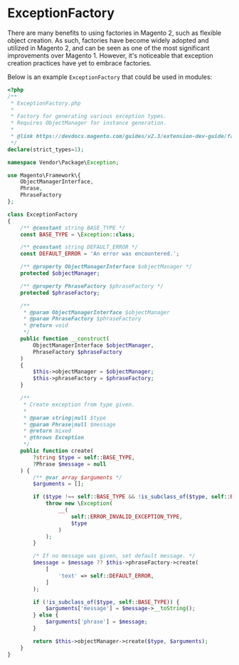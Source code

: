 # ExceptionFactory

There are many benefits to using factories in Magento 2, such as flexible object
creation. As such, factories have become widely adopted and utilized in Magento 2,
and can be seen as one of the most significant improvements over Magento 1. However,
it's noticeable that exception creation practices have yet to embrace factories.

Below is an example `ExceptionFactory` that could be used in modules:

```php
<?php
/**
 * ExceptionFactory.php
 *
 * Factory for generating various exception types.
 * Requires ObjectManager for instance generation.
 *
 * @link https://devdocs.magento.com/guides/v2.3/extension-dev-guide/factories.html
 */
declare(strict_types=1);

namespace Vendor\Package\Exception;

use Magento\Framework\{
    ObjectManagerInterface,
    Phrase,
    PhraseFactory
};

class ExceptionFactory
{
    /** @constant string BASE_TYPE */
    const BASE_TYPE = \Exception::class;

    /** @constant string DEFAULT_ERROR */
    const DEFAULT_ERROR = 'An error was encountered.';

    /** @property ObjectManagerInterface $objectManager */
    protected $objectManager;

    /** @property PhraseFactory $phraseFactory */
    protected $phraseFactory;

    /**
     * @param ObjectManagerInterface $objectManager
     * @param PhraseFactory $phraseFactory
     * @return void
     */
    public function __construct(
        ObjectManagerInterface $objectManager,
        PhraseFactory $phraseFactory
    )
    {
        $this->objectManager = $objectManager;
        $this->phraseFactory = $phraseFactory;
    }

    /**
     * Create exception from type given.
     *
     * @param string|null $type
     * @param Phrase|null $message
     * @return mixed
     * @throws Exception
     */
    public function create(
        ?string $type = self::BASE_TYPE,
        ?Phrase $message = null
    ) {
        /** @var array $arguments */
        $arguments = [];

        if ($type !== self::BASE_TYPE && !is_subclass_of($type, self::BASE_TYPE)) {
            throw new \Exception(
                __(
                    self::ERROR_INVALID_EXCEPTION_TYPE,
                    $type
                )
            );
        }

        /* If no message was given, set default message. */
        $message = $message ?? $this->phraseFactory->create(
            [
                'text' => self::DEFAULT_ERROR,
            ]
        );

        if (!is_subclass_of($type, self::BASE_TYPE)) {
            $arguments['message'] = $message->__toString();
        } else {
            $arguments['phrase'] = $message;
        }

        return $this->objectManager->create($type, $arguments);
    }
}
```
